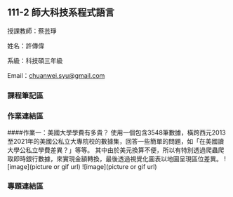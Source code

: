 ## 111-2 師大科技系程式語言
授課教師：蔡芸琤</p>
姓名：許傳偉</p>
系級：科技碩三年級</p>
Email：<chuanwei.syu@gmail.com></p>
### 課程筆記區
### 作業連結區
####作業一：美國大學學費有多貴？
使用一個包含3548筆數據，橫跨西元2013至2021年的美國公私立大專院校的數據集，回答一些簡單的問題，如「在美國讀大學公私立學費差異？」等等。
其中由於美元換算不便，所以有特別透過爬蟲爬取即時銀行數據，來實現金額轉換，最後透過視覺化圖表以地圖呈現區位差異。
![image](picture or gif url)
![image](picture or gif url)
### 專題連結區
